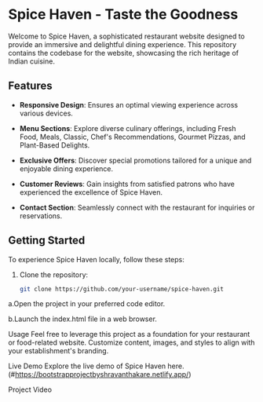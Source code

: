 # Spice Haven - Taste the Goodness

Welcome to Spice Haven, a sophisticated restaurant website designed to provide an immersive and delightful dining experience. This repository contains the codebase for the website, showcasing the rich heritage of Indian cuisine.

## Features

- **Responsive Design**: Ensures an optimal viewing experience across various devices.

- **Menu Sections**: Explore diverse culinary offerings, including Fresh Food, Meals, Classic, Chef's Recommendations, Gourmet Pizzas, and Plant-Based Delights.

- **Exclusive Offers**: Discover special promotions tailored for a unique and enjoyable dining experience.

- **Customer Reviews**: Gain insights from satisfied patrons who have experienced the excellence of Spice Haven.

- **Contact Section**: Seamlessly connect with the restaurant for inquiries or reservations.

## Getting Started

To experience Spice Haven locally, follow these steps:

1. Clone the repository:

   ```bash
   git clone https://github.com/your-username/spice-haven.git

a.Open the project in your preferred code editor.

b.Launch the index.html file in a web browser.

Usage
Feel free to leverage this project as a foundation for your restaurant or food-related website. Customize content, images, and styles to align with your establishment's branding.

Live Demo
Explore the live demo of Spice Haven here. (#https://bootstrapprojectbyshravanthakare.netlify.app/)

Project Video

   

   
